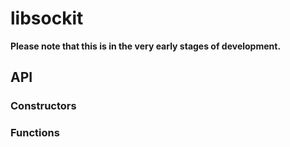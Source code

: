 # libsockit

**Please note that this is in the very early stages of development.** 

## API

### Constructors

### Functions
